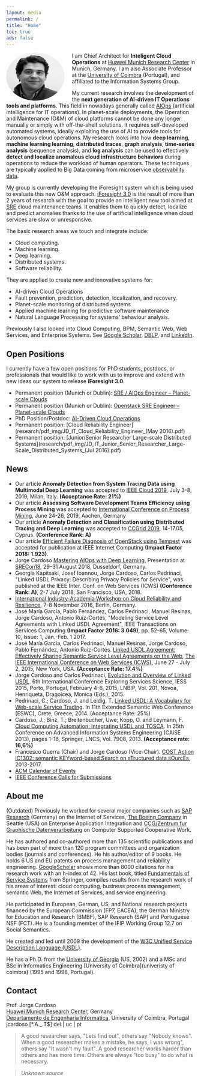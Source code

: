 ```yaml
---
layout: media
permalink: /
title: "Home"
toc: true
ads: false
---
```


<p>
<a href="/images/Jorge_Cardoso.png">
<img src="/images/Jorge_Cardoso.png" height="128" width="155" style="float:left;margin:0 20px 0 0;"/>
</a>
</p>

I am Chief Architect for **Inteligent Cloud Operations** at 
[Huawei Munich Research Center](http://www.huawei.eu/research-and-innovation) in Munich, Germany.
I am also Associate Professor at the [University of Coimbra](http://www.uc.pt/en/fctuc/dei) (Portugal), and
affiliated to the Information Systems Group.

My current research involves the development of the **next generation of AI-driven IT Operations tools and platforms**.
This field in nowadays generally called [AIOps](https://pt.slideshare.net/JorgeCardoso4/mastering-aiops-with-deep-learning) 
(artificial intelligence for IT operations).
In planet-scale deployments, the Operation and Maintenance (O&M) of cloud platforms cannot be done any longer manually
or simply with off-the-shelf solutions. It requires self-developed automated systems, ideally exploiting the use of AI
to provide tools for autonomous cloud operations. My research looks into how **deep learning**, **machine learning 
learning**, **distributed traces**, **graph analysis**, **time-series analysis** (sequence analysis), and **log analysis** can be used 
to effectively **detect and localize anomalous cloud infrastructure behaviors** during operations to reduce the 
workload of human operators. These techniques are typically applied to Big Data coming from 
microservice [observability data](https://www.mstakx.com/wp-content/uploads/2018/09/A-Practical-Observability-Primer-1.pdf).

My group is currently developing the iForesight system which is being used to evaluate this new O&M approach. 
[iForesight 3.0](research/iforesight) is the result of more than 2 years of research with
the goal to provide an intelligent new tool aimed at [SRE](https://en.wikipedia.org/wiki/Site_Reliability_Engineering)
cloud maintenance teams. 
It enables them to quickly detect, localize and predict anomalies thanks to the use of artificial intelligence when
cloud services are slow or unresponsive. 

The basic research areas we touch and integrate include:
+ Cloud computing.
+ Machine learning.
+ Deep learning.
+ Distributed systems.
+ Software reliability.

They are applied to create new and innovative systems for:
+ AI-driven Cloud Operations
+ Fault prevention, prediction, detection, localization, and recovery.  
+ Planet-scale monitoring of distributed systems
+ Applied machine learning for predictive software maintenance
+ Natural Language Processing for systems’ behaviour analysis.

Previously I also looked into Cloud Computing, BPM, Semantic Web, Web Services, and Enterprise Systems.
See [Google Scholar](https://scholar.google.de/citations?user=n9JFmAkAAAAJ&hl=en&oi=ao),
[DBLP](http://dblp.uni-trier.de/pers/hd/c/Cardoso:Jorge), and
[LinkedIn](https://www.linkedin.com/in/jorge-cardoso-75ba40/).


Open Positions
--------------
I currently have a few open positions for PhD students, postdocs, or professionals that would like to work with us
to improve and extend with new ideas our system to release **iForesight 3.0**.


+ Permanent position (Munich or Dublin): [SRE / AIOps Engineer – Planet-scale Clouds](research/pdf_img/JD_OpenStack_SRE_Dub_(Apr_2019).pdf)
+ Permanent position (Munich or Dublin): [Openstack SRE Engineer – Planet-scale Clouds](research/pdf_img/JD_SRE_AIOps_Engineer_Dub_(Apr_2019).pdf)
+ PhD Position/Postdoc: [AI-Driven Cloud Operations](research/pdf_img/PhD_Postdoc_Position_Intelligent_Cloud_Operations_2019-02-15.pdf)
+ Permanent position: [Cloud Reliability Engineer](research/pdf_img/JD_IT_Cloud_Reliability_Engineer_(May 2016).pdf)
+ Permanent position: [Junior/Senior Researcher Large-scale Distributed Systems](research/pdf_img/JD_IT_Junior_Senior_Researcher_Large-Scale_Distributed_Systems_(Jul 2016).pdf)


News
----
+ Our article **Anomaly Detection from System Tracing Data using Multimodal Deep Learning** was accepted to [IEEE Cloud 2019](http://conferences.computer.org/cloud/2019/), July 3-8, 2019, Milan, Italy. **(Acceptance Rate: 21%)**
+ Our article **Assessing Software Development Teams Efficiency using Process Mining** was accepted to [International Conference on Process Mining](https://icpmconference.org), June 24-26, 2019, Aachen, Germany
+ Our article **Anomaly Detection and Classification using Distributed Tracing and Deep Learning** was accepted to [CCGrid 2019](https://www.ccgrid2019.org/index.html), 14-17.05, Cyprus. **(Conference Rank: A)**
+ Our article [Efficient Failure Diagnosis of OpenStack using Tempest](https://www.computer.org/csdl/mags/ic/2018/06/08509185-abs.html) was accepted for publication at IEEE Internet Computing **(Impact Factor 2018: 1.923)**.
+ Jorge Cardoso [Mastering AIOps with Deep Learning](https://pt.slideshare.net/JorgeCardoso4/mastering-aiops-with-deep-learning), Presentation at [SRECon18](https://www.usenix.org/conference/srecon18europe), 29–31 August 2018, Dusseldorf, Germany.
+ Georgia Kapitsaki, Josef Ioannou, Jorge Cardoso, Carlos Pedrinaci, "Linked USDL Privacy: Describing Privacy Policies
 for Service",  was published at the IEEE Inter. Conf. on Web Services (ICWS) **(Conference Rank: A)**, 2-7 July 2018, San Francisco, USA, 2018. 
+ [International Industry-Academia Workshop on Cloud Reliability and Resilience](https://www.eitdigital.eu/news-events/events/article/international-industry-academia-workshop-on-cloud-reliability-and-resilience/), 7-8 November 2016, Berlin, Germany.
+ José María García, Pablo Fernández, Carlos Pedrinaci, Manuel Resinas, Jorge Cardoso, Antonio Ruiz-Cortés, "Modeling Service Level Agreements with Linked USDL Agreement", IEEE Transactions on Services Computing **(Impact Factor 2016: 3.049)**, pp. 52-65, Volume: 10, Issue: 1, Jan.-Feb. 1 2017.
+ José María García, Carlos Pedrinaci, Manuel Resinas, Jorge Cardoso, Pablo Fernández, Antonio Ruiz-Cortés. [Linked USDL Agreement: Effectively Sharing Semantic Service Level Agreements on the Web](/publications/Papers/CP-2015-079-Linked-USDL-Agreement.pdf), [The IEEE International Conference on Web Services (ICWS)](http://conferences.computer.org/icws/2015/), June 27 - July 2, 2015, New York, USA. **(Acceptance Rate: 17.4%)**
+ Jorge Cardoso and Carlos Pedrinaci, [Evolution and Overview of Linked USDL](/publications/Papers/CP-2015-077-Linked-USDL-Evolution-and-Overview.pdf). 6th International Conference Exploring Services Science, IESS 2015, Porto, Portugal, February 4-6, 2015, LNBIP, Vol. 201, Novoa, Henriqueta, Dragoicea, Monica (Eds.), 2015.
+ Pedrinaci, C.; Cardoso, J. and Leidig, T. [Linked USDL: A Vocabulary for Web-scale Service Trading](/publications/Papers/CP-2014-073-ESWC-Linked-USDL.pdf).  In 11th Extended Semantic Web Conference (ESWC), Crete, Greece, 2014. (Acceptance Rate: 25%)
+ Cardoso, J.; Binz, T.; Breitenbucher, Uwe; Kopp, O. and Leymann, F. [Cloud Computing Automation: Integrating USDL and TOSCA](/publications/Papers/CP-2013-068-CAISE-USDL-and-TOSCA.pdf). In 25th Conference on Advanced Information Systems Engineering (CAiSE  2013), pages 1-16, Springer, LNCS, Vol. 7908, 2013. **(Acceptance rate: 16,6%)**
+ Francesco Guerra (Chair) and Jorge Cardoso (Vice-Chair). [COST Action IC1302: semantic KEYword-based Search on sTructured data sOurcEs](http://www.keystone-cost.eu), 2013-2017.
+ [ACM Calendar of Events](http://campus.acm.org/calendar/)
+ [IEEE Conference Calls for Submissions](http://www.ieee.org/conferences_events/index.html)


About me
--------
(Outdated) Previously he worked for several major companies such as [SAP Research](http://go.sap.com/) (Germany) on the 
Internet of Services, [The Boeing Company](http://www.boeing.com) in Seattle (USA) on Enterprise Application 
Integration and [CCG/Zentrum fur Graphische Datenverarbeitung]( http://www.ccg.pt/en/) on Computer Supported 
Cooperative Work.

He has authored and co-authored more than 135 scientific publications and has been part of more than 120 program 
committees and organization bodies (journals and conferences). He his author/editor of 9 books. He holds 6 US 
and EU patents on process management and reliability engineering.
[GoogleScholar](https://scholar.google.de/citations?user=n9JFmAkAAAAJ&hl=en) shows more than 
8000 citations for his research work with an h-index of 42. 
His last book, titled [Fundamentals of Service Systems](http://www.springer.com/de/book/9783319231945) from Springer, 
compiles results from the research work of his areas of interest: cloud computing, business process management, 
semantic Web, the Internet of Services, and service engineering.

He participated in European, German, US, and National research projects financed by the 
European Commission (FP7, EACEA), the German Ministry for Education and Research (BMBF), SAP Research (SAP) 
and Portuguese NSF (FCT). He is a founding member of the IFIP Working Group 12.7 on Social Semantics. 

He created and led until 2009 the development of the [W3C Unified Service Description Language (USDL)](https://github.com/linked-usdl).

He has a Ph.D. from the [University of Georgia](https://www.uga.edu) (US, 2002) and a MSc and BSc in Informatics 
Engineering [University of Coimbra](univeristy of coimbra) (1995 and 1998, Portugal).


Contact
-------
Prof. Jorge Cardoso<br>
[Huawei Munich Research Center](https://huawei.eu/research-and-innovation), Germany<br>
[Departamento de Engenharia Informatica](http://www.uc.pt/en/fctuc/dei), University of Coimbra, Portugal<br>
jcardoso [*.A._.T$] dei | uc | pt <br>

<blockquote><p>
A good researcher says, "Lets find out", others say "Nobody knows". When a good researcher makes a mistake, he says,
I was wrong", others say "It wasn't my fault". A good researcher works harder than others and has more time. 
Others are always "too busy" to do what is necessary.</p>
</blockquote>

<blockquote>
  <p><cite><em>Unknown source</em></cite></p>
</blockquote>
